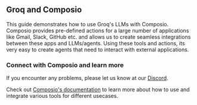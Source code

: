 ## Groq and Composio

This guide demonstrates how to use Groq's LLMs with Composio. Composio provides pre-defined actions for a large number of applications like Gmail, Slack, GitHub etc. and allows us to create seamless integrations between these apps and LLMs/agents. Using these tools and actions, its very easy to create agents that need to interact with external applications.

### Connect with Composio and learn more

If you encounter any problems, please let us know at our [Discord](https://discord.com/invite/cNruWaAhQk).

Check out [Composio's documentation](https://docs.composio.dev/introduction/intro/overview) to learn more about how to use and integrate various tools for different usecases.